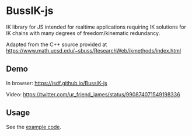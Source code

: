 # BussIK-js

IK library for JS intended for realtime applications requiring IK solutions for IK chains with many degrees of freedom/kinematic redundancy. 

Adapted from the C++ source provided at https://www.math.ucsd.edu/~sbuss/ResearchWeb/ikmethods/index.html

## Demo

In browser: https://jsdf.github.io/BussIK-js

Video: https://twitter.com/ur_friend_james/status/990874071549198336


## Usage

See the [example code](https://github.com/jsdf/BussIK-js/blob/master/src/IKExample.js).